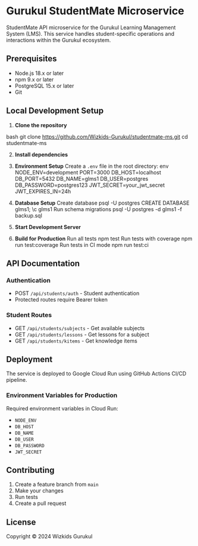 # Gurukul StudentMate Microservice

StudentMate API microservice for the Gurukul Learning Management System (LMS). This service handles student-specific operations and interactions within the Gurukul ecosystem.

## Prerequisites

- Node.js 18.x or later
- npm 9.x or later
- PostgreSQL 15.x or later
- Git

## Local Development Setup

1. **Clone the repository**

bash
git clone https://github.com/Wizkids-Gurukul/studentmate-ms.git
cd studentmate-ms

2. **Install dependencies**


3. **Environment Setup**
Create a `.env` file in the root directory:
env
NODE_ENV=development
PORT=3000
DB_HOST=localhost
DB_PORT=5432
DB_NAME=glms1
DB_USER=postgres
DB_PASSWORD=postgres123
JWT_SECRET=your_jwt_secret
JWT_EXPIRES_IN=24h


4. **Database Setup**
Create database
psql -U postgres
CREATE DATABASE glms1;
\c glms1
Run schema migrations
psql -U postgres -d glms1 -f backup.sql


5. **Start Development Server**



6. **Build for Production**
Run all tests
npm test
Run tests with coverage
npm run test:coverage
Run tests in CI mode
npm run test:ci


## API Documentation

### Authentication
- POST `/api/students/auth` - Student authentication
- Protected routes require Bearer token

### Student Routes
- GET `/api/students/subjects` - Get available subjects
- GET `/api/students/lessons` - Get lessons for a subject
- GET `/api/students/kitems` - Get knowledge items

## Deployment

The service is deployed to Google Cloud Run using GitHub Actions CI/CD pipeline.

### Environment Variables for Production
Required environment variables in Cloud Run:
- `NODE_ENV`
- `DB_HOST`
- `DB_NAME`
- `DB_USER`
- `DB_PASSWORD`
- `JWT_SECRET`

## Contributing

1. Create a feature branch from `main`
2. Make your changes
3. Run tests
4. Create a pull request

## License

Copyright © 2024 Wizkids Gurukul